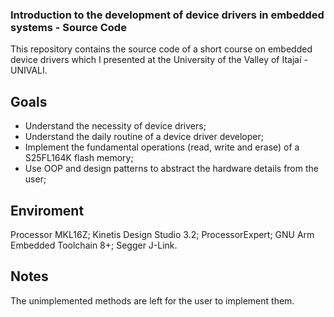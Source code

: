 ### Introduction to the development of device drivers in embedded systems - Source Code

This repository contains the source code of a short course on embedded device drivers which I presented at the University of the Valley of Itajaí - UNIVALI.

## Goals

- Understand the necessity of device drivers;
- Understand the daily routine of a device driver developer;
- Implement the fundamental operations (read, write and erase) of a S25FL164K flash memory;
- Use OOP and design patterns to abstract the hardware details from the user;

## Enviroment

Processor MKL16Z;
Kinetis Design Studio 3.2;
ProcessorExpert;
GNU Arm Embedded Toolchain 8+;
Segger J-Link.

## Notes
The unimplemented methods are left for the user to implement them.
